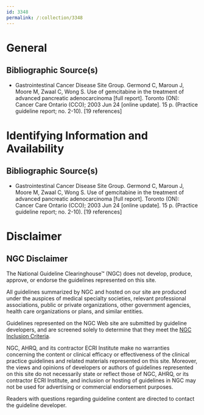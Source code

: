 ```yaml
---
id: 3348
permalink: /:collection/3348
---
```


# General

## Bibliographic Source(s)

- Gastrointestinal Cancer Disease Site Group. Germond C, Maroun J, Moore M, Zwaal C, Wong S. Use of gemcitabine in the treatment of advanced pancreatic adenocarcinoma [full report]. Toronto (ON): Cancer Care Ontario (CCO); 2003 Jun 24 [online update]. 15 p. (Practice guideline report; no. 2-10). [19 references]

# Identifying Information and Availability

## Bibliographic Source(s)

- Gastrointestinal Cancer Disease Site Group. Germond C, Maroun J, Moore M, Zwaal C, Wong S. Use of gemcitabine in the treatment of advanced pancreatic adenocarcinoma [full report]. Toronto (ON): Cancer Care Ontario (CCO); 2003 Jun 24 [online update]. 15 p. (Practice guideline report; no. 2-10). [19 references]

# Disclaimer

## NGC Disclaimer

The National Guideline Clearinghouse™ (NGC) does not develop, produce, approve, or endorse the guidelines represented on this site.

All guidelines summarized by NGC and hosted on our site are produced under the auspices of medical specialty societies, relevant professional associations, public or private organizations, other government agencies, health care organizations or plans, and similar entities.

Guidelines represented on the NGC Web site are submitted by guideline developers, and are screened solely to determine that they meet the [NGC Inclusion Criteria](/help-and-about/summaries/inclusion-criteria).

NGC, AHRQ, and its contractor ECRI Institute make no warranties concerning the content or clinical efficacy or effectiveness of the clinical practice guidelines and related materials represented on this site. Moreover, the views and opinions of developers or authors of guidelines represented on this site do not necessarily state or reflect those of NGC, AHRQ, or its contractor ECRI Institute, and inclusion or hosting of guidelines in NGC may not be used for advertising or commercial endorsement purposes.

Readers with questions regarding guideline content are directed to contact the guideline developer.

